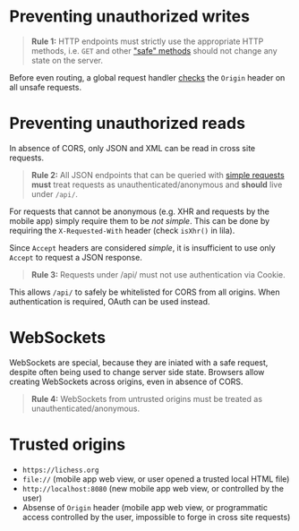 # Preventing unauthorized writes

> **Rule 1:** HTTP endpoints must strictly use the appropriate HTTP methods, i.e. `GET` and other ["safe" methods](https://developer.mozilla.org/en-US/docs/Glossary/safe) should not change any state on the server.

Before even routing, a global request handler [checks](https://github.com/ornicar/lila/blob/master/modules/security/src/main/CSRFRequestHandler.scala) the `Origin` header on all unsafe requests.

# Preventing unauthorized reads

In absence of CORS, only JSON and XML can be read in cross site requests.

> **Rule 2:** All JSON endpoints that can be queried with [simple requests](https://developer.mozilla.org/en-US/docs/Web/HTTP/CORS#Simple_requests) **must** treat requests as unauthenticated/anonymous and **should** live under `/api/`.

For requests that cannot be anonymous (e.g. XHR and requests by the mobile app) simply require them to be *not simple*. This can be done by requiring the `X-Requested-With` header (check `isXhr()` in lila).

Since `Accept` headers are considered *simple*, it is insufficient to use only `Accept` to request a JSON response.

> **Rule 3:** Requests under /api/ must not use authentication via Cookie.

This allows `/api/` to safely be whitelisted for CORS from all origins. When authentication is required, OAuth can be used instead.

# WebSockets

WebSockets are special, because they are iniated with a safe request, despite often being used to change server side state. Browsers allow creating WebSockets across origins, even in absence of CORS.

> **Rule 4:** WebSockets from untrusted origins must be treated as unauthenticated/anonymous.

# Trusted origins

* `https://lichess.org`
* `file://` (mobile app web view, or user opened a trusted local HTML file)
* `http://localhost:8080` (new mobile app web view, or controlled by the user)
* Absense of `Origin` header (mobile app web view, or programmatic access controlled by the user, impossible to forge in cross site requests)
